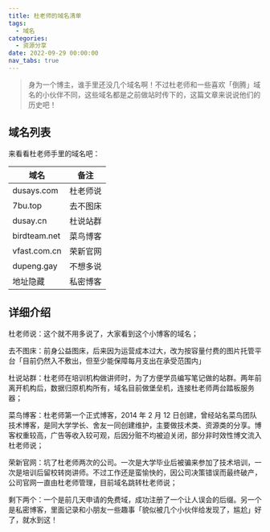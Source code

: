 ```yaml
---
title: 杜老师的域名清单
tags:
  - 域名
categories:
  - 资源分享
date: 2022-09-29 00:00:00
nav_tabs: true
---
```


> 身为一个博主，谁手里还没几个域名啊！不过杜老师和一些喜欢「倒腾」域名的小伙伴不同，这些域名都是之前做站时传下的，这篇文章来说说他们的历史吧！

<!-- more -->

## 域名列表

来看看杜老师手里的域名吧：

| 域名 | 备注 |
| - | - |
| dusays.com | 杜老师说 |
| 7bu.top | 去不图床 |
| dusay.cn | 杜说站群 |
| birdteam.net | 菜鸟博客 |
| vfast.com.cn | 荣新官网 |
| dupeng.gay | 不想多说 | 
| 地址隐藏 | 私密博客 |

## 详细介绍

杜老师说：这个就不用多说了，大家看到这个小博客的域名；

去不图床：前身公益图床，后来因为运营成本过大，改为按容量付费的图片托管平台「目前仍然入不敷出，但至少能保障每月支出在承受范围内」

杜说站群：杜老师在培训机构做讲师时，为了方便学员编写笔记做的站群。两年前离开机构后，数据归原机构所有，域名目前做堡垒机，连接杜老师两台踏板服务器；

菜鸟博客：杜老师第一个正式博客，2014 年 2 月 12 日创建，曾经站名菜鸟团队技术博客，是同大学学长、舍友一同创建维护，主要做技术类、资源类的分享。博客权重较高，广告等收入较可观，后因分赃不均被迫关闭，部分非时效性博文流入杜老师说；

荣新官网：坑了杜老师两次的公司。一次是大学毕业后被骗来参加了技术培训，一次是培训后留校转岗讲师。不过工作还是蛮愉快的，因公司决策错误而最终破产，公司官网一直由杜老师管理，目前域名跳转杜老师说；

剩下两个：一个是前几天申请的免费域，成功注册了一个让人误会的后缀。另一个是私密博客，里面记录和小朋友一些趣事「貌似被几个小伙伴给发现了，尴尬」好了，就水到这！